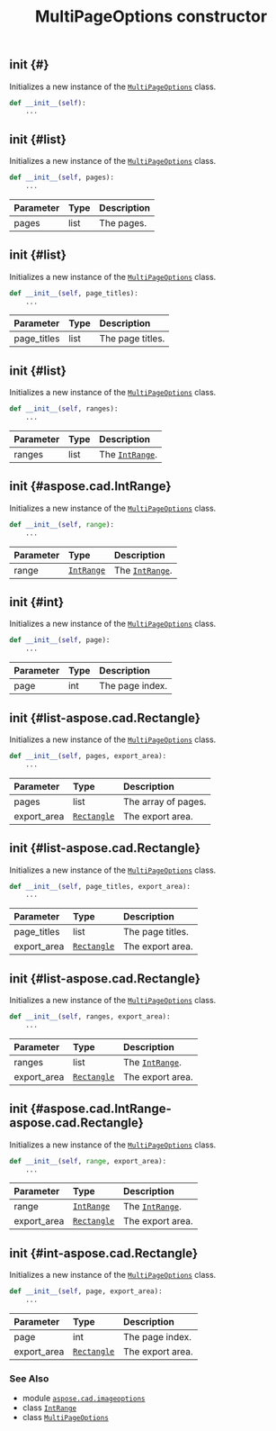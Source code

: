 ﻿---
title: MultiPageOptions constructor
second_title: Aspose.CAD for Python via .NET API References
description: 
type: docs
weight: 10
url: /aspose.cad.imageoptions/multipageoptions/__init__/
is_root: false
---

## __init__ {#}

Initializes a new instance of the [`MultiPageOptions`](/cad/python-net/aspose.cad.imageoptions/multipageoptions) class.



```python
def __init__(self):
    ...
```




## __init__ {#list}

Initializes a new instance of the [`MultiPageOptions`](/cad/python-net/aspose.cad.imageoptions/multipageoptions) class.



```python
def __init__(self, pages):
    ...
```


| Parameter | Type | Description |
| :- | :- | :- |
| pages | list | The pages. |


## __init__ {#list}

Initializes a new instance of the [`MultiPageOptions`](/cad/python-net/aspose.cad.imageoptions/multipageoptions) class.



```python
def __init__(self, page_titles):
    ...
```


| Parameter | Type | Description |
| :- | :- | :- |
| page_titles | list | The page titles. |


## __init__ {#list}

Initializes a new instance of the [`MultiPageOptions`](/cad/python-net/aspose.cad.imageoptions/multipageoptions) class.



```python
def __init__(self, ranges):
    ...
```


| Parameter | Type | Description |
| :- | :- | :- |
| ranges | list | The [`IntRange`](/cad/python-net/aspose.cad/intrange). |


## __init__ {#aspose.cad.IntRange}

Initializes a new instance of the [`MultiPageOptions`](/cad/python-net/aspose.cad.imageoptions/multipageoptions) class.



```python
def __init__(self, range):
    ...
```


| Parameter | Type | Description |
| :- | :- | :- |
| range | [`IntRange`](/cad/python-net/aspose.cad/intrange) | The [`IntRange`](/cad/python-net/aspose.cad/intrange). |


## __init__ {#int}

Initializes a new instance of the [`MultiPageOptions`](/cad/python-net/aspose.cad.imageoptions/multipageoptions) class.



```python
def __init__(self, page):
    ...
```


| Parameter | Type | Description |
| :- | :- | :- |
| page | int | The page index. |


## __init__ {#list-aspose.cad.Rectangle}

Initializes a new instance of the [`MultiPageOptions`](/cad/python-net/aspose.cad.imageoptions/multipageoptions) class.



```python
def __init__(self, pages, export_area):
    ...
```


| Parameter | Type | Description |
| :- | :- | :- |
| pages | list | The array of pages. |
| export_area | [`Rectangle`](/cad/python-net/aspose.cad/rectangle) | The export area. |


## __init__ {#list-aspose.cad.Rectangle}

Initializes a new instance of the [`MultiPageOptions`](/cad/python-net/aspose.cad.imageoptions/multipageoptions) class.



```python
def __init__(self, page_titles, export_area):
    ...
```


| Parameter | Type | Description |
| :- | :- | :- |
| page_titles | list | The page titles. |
| export_area | [`Rectangle`](/cad/python-net/aspose.cad/rectangle) | The export area. |


## __init__ {#list-aspose.cad.Rectangle}

Initializes a new instance of the [`MultiPageOptions`](/cad/python-net/aspose.cad.imageoptions/multipageoptions) class.



```python
def __init__(self, ranges, export_area):
    ...
```


| Parameter | Type | Description |
| :- | :- | :- |
| ranges | list | The [`IntRange`](/cad/python-net/aspose.cad/intrange). |
| export_area | [`Rectangle`](/cad/python-net/aspose.cad/rectangle) | The export area. |


## __init__ {#aspose.cad.IntRange-aspose.cad.Rectangle}

Initializes a new instance of the [`MultiPageOptions`](/cad/python-net/aspose.cad.imageoptions/multipageoptions) class.



```python
def __init__(self, range, export_area):
    ...
```


| Parameter | Type | Description |
| :- | :- | :- |
| range | [`IntRange`](/cad/python-net/aspose.cad/intrange) | The [`IntRange`](/cad/python-net/aspose.cad/intrange). |
| export_area | [`Rectangle`](/cad/python-net/aspose.cad/rectangle) | The export area. |


## __init__ {#int-aspose.cad.Rectangle}

Initializes a new instance of the [`MultiPageOptions`](/cad/python-net/aspose.cad.imageoptions/multipageoptions) class.



```python
def __init__(self, page, export_area):
    ...
```


| Parameter | Type | Description |
| :- | :- | :- |
| page | int | The page index. |
| export_area | [`Rectangle`](/cad/python-net/aspose.cad/rectangle) | The export area. |



### See Also
* module [`aspose.cad.imageoptions`](../../)
* class [`IntRange`](/cad/python-net/aspose.cad/intrange)
* class [`MultiPageOptions`](/cad/python-net/aspose.cad.imageoptions/multipageoptions)
